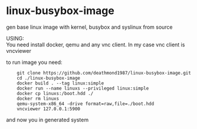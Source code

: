 # linux-busybox-image
gen base linux image with kernel, busybox and syslinux from source  

USING:  
You need install docker, qemu and any vnc client. In my case vnc client is vncviewer
  
to run image you need:  
```
    git clone https://github.com/deathmond1987/linux-busybox-image.git  
    cd ./linux-busybox-image  
    docker build . --tag linux:simple  
    docker run --name linuxs --privileged linux:simple  
    docker cp linuxs:/boot.hdd ./  
    docker rm linuxs  
    qemu-system-x86_64 -drive format=raw,file=./boot.hdd  
    vncviewer 127.0.0.1:5900  
```
and now you in generated system
